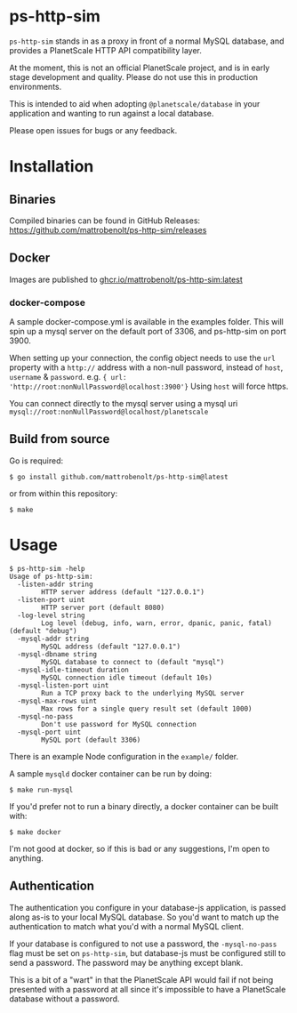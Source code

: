 # ps-http-sim

`ps-http-sim` stands in as a proxy in front of a normal MySQL database, and provides a PlanetScale HTTP API compatibility layer.

At the moment, this is not an official PlanetScale project, and is in early stage development and quality. Please do not use this in production environments.

This is intended to aid when adopting `@planetscale/database` in your application and wanting to run against a local database.

Please open issues for bugs or any feedback.

# Installation

## Binaries

Compiled binaries can be found in GitHub Releases: https://github.com/mattrobenolt/ps-http-sim/releases

## Docker

Images are published to [ghcr.io/mattrobenolt/ps-http-sim:latest](https://github.com/mattrobenolt/ps-http-sim/pkgs/container/ps-http-sim)

### docker-compose

A sample docker-compose.yml is available in the examples folder.
This will spin up a mysql server on the default port of 3306, and ps-http-sim on port 3900.

When setting up your connection, the config object needs to use the `url` property with a `http://` address with a non-null password, instead of `host`, `username` & `password`.
e.g. `{ url: 'http://root:nonNullPassword@localhost:3900'}`
Using `host` will force https.

You can connect directly to the mysql server using a mysql uri
`mysql://root:nonNullPassword@localhost/planetscale`

## Build from source

Go is required:

```
$ go install github.com/mattrobenolt/ps-http-sim@latest
```

or from within this repository:

```
$ make
```

# Usage

```
$ ps-http-sim -help
Usage of ps-http-sim:
  -listen-addr string
        HTTP server address (default "127.0.0.1")
  -listen-port uint
        HTTP server port (default 8080)
  -log-level string
        Log level (debug, info, warn, error, dpanic, panic, fatal) (default "debug")
  -mysql-addr string
        MySQL address (default "127.0.0.1")
  -mysql-dbname string
        MySQL database to connect to (default "mysql")
  -mysql-idle-timeout duration
        MySQL connection idle timeout (default 10s)
  -mysql-listen-port uint
        Run a TCP proxy back to the underlying MySQL server
  -mysql-max-rows uint
        Max rows for a single query result set (default 1000)
  -mysql-no-pass
        Don't use password for MySQL connection
  -mysql-port uint
        MySQL port (default 3306)
```

There is an example Node configuration in the `example/` folder.

A sample `mysqld` docker container can be run by doing:

```
$ make run-mysql
```

If you'd prefer not to run a binary directly, a docker container can be built with:

```
$ make docker
```

I'm not good at docker, so if this is bad or any suggestions, I'm open to anything.

## Authentication

The authentication you configure in your database-js application, is passed along as-is to your local MySQL database. So you'd want to match up the authentication to match what you'd with a normal MySQL client.

If your database is configured to not use a password, the `-mysql-no-pass` flag must be set on `ps-http-sim`, but database-js must be configured still to send a password. The password may be anything except blank.

This is a bit of a "wart" in that the PlanetScale API would fail if not being presented with a password at all since it's impossible to have a PlanetScale database without a password.
